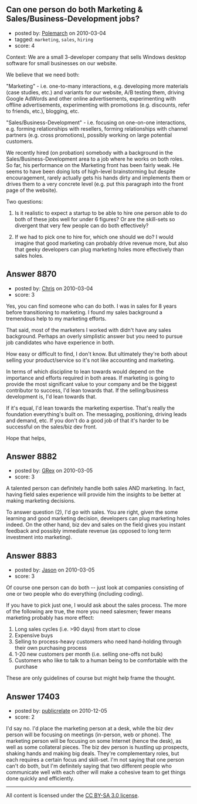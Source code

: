## Can one person do both Marketing & Sales/Business-Development jobs?

- posted by: [Polemarch](https://stackexchange.com/users/-1/2772-polemarch) on 2010-03-04
- tagged: `marketing`, `sales`, `hiring`
- score: 4

Context:  We are a small 3-developer company that sells Windows desktop software for small businesses on our website.

We believe that we need both:

"Marketing" - i.e. one-to-many interactions, e.g. developing more materials (case studies, etc.) and variants for our website, A/B testing them, driving Google AdWords and other online advertisements, experimenting with offline advertisements, experimenting with promotions (e.g. discounts, refer to friends, etc.), blogging, etc.

"Sales/Business-Development" - i.e. focusing on one-on-one interactions, e.g. forming relationships with resellers, forming relationships with channel partners (e.g. cross promotions), possibly working on large potential customers.

We recently hired (on probation) somebody with a background in the Sales/Business-Development area to a job where he works on both roles.  So far, his performance on the Marketing front has been fairly weak.  He seems to have been doing lots of high-level brainstorming but despite encouragement, rarely actually gets his hands dirty and implements them or drives them to a very concrete level (e.g. put this paragraph into the front page of the website).

Two questions:

1.  Is it realistic to expect a startup to be able to hire one person able to do both of these jobs well for under 6 figures?  Or are the skill-sets so divergent that very few people can do both effectively?

2.  If we had to pick one to hire for, which one should we do?  I would imagine that good marketing can probably drive revenue more, but also that geeky developers can plug marketing holes more effectively than sales holes.


## Answer 8870

- posted by: [Chris](https://stackexchange.com/users/-1/412-chris) on 2010-03-04
- score: 3

Yes, you can find someone who can do both. I was in sales for 8 years before transitioning to marketing. I found my sales background a tremendous help to my marketing efforts. 

That said, most of the marketers I worked with didn't have any sales background. Perhaps an overly simplistic answer but you need to pursue job candidates who have experience in both.

How easy or difficult to find, I don't know. But ultimately they're both about selling your product/service so it's not like accounting and marketing.

In terms of which discipline to lean towards would depend on the importance and efforts required in both areas. If marketing is going to provide the most significant value to your company and be the biggest contributor to success, I'd lean towards that. If the selling/business development is, I'd lean towards that. 

If it's equal, I'd lean towards the marketing expertise. That's really the foundation everything's built on. The messaging, positioning, driving leads and demand, etc. If you don't do a good job of that it's harder to be successful on the sales/biz dev front.

Hope that helps,



## Answer 8882

- posted by: [GRex](https://stackexchange.com/users/-1/2475-grex) on 2010-03-05
- score: 3

A talented person can definitely handle both sales AND marketing. In fact, having field sales experience will provide him the insights to be better at making marketing decisions.

To answer question (2), I'd go with sales. You are right, given the some learning and good marketing decision, developers can plug marketing holes indeed. On the other hand, biz dev and sales on the field gives you instant feedback and possibly immediate revenue (as opposed to long term investment into marketing).


## Answer 8883

- posted by: [Jason](https://stackexchange.com/users/-1/2-jason) on 2010-03-05
- score: 3

Of course one person can do both -- just look at companies consisting of one or two people who do everything (including coding).

If you have to pick just one, I would ask about the sales process.  The more of the following are true, the more you need salesmen; fewer means marketing probably has more effect:

1. Long sales cycles (i.e. >90 days) from start to close
2. Expensive buys
3. Selling to process-heavy customers who need hand-holding through their own purchasing process
4. 1-20 new customers per month  (i.e. selling one-offs not bulk)
5. Customers who like to talk to a human being to be comfortable with the purchase

These are only guidelines of course but might help frame the thought.


## Answer 17403

- posted by: [publicrelate](https://stackexchange.com/users/-1/127-publicrelate) on 2010-12-05
- score: 2

I'd say no.  I'd place the marketing person at a desk, while the biz dev person will be focusing on meetings (in-person, web or phone).  The marketing person will be focusing on some Internet (hence the desk), as well as some collateral pieces.  The biz dev person is hustling up prospects, shaking hands and making big deals.  They're complementary roles, but each requires a certain focus and skill-set.  I'm not saying that one person can't do both, but I'm definitely saying that two different people who communicate well with each other will make a cohesive team to get things done quickly and efficiently.



---

All content is licensed under the [CC BY-SA 3.0 license](https://creativecommons.org/licenses/by-sa/3.0/).
